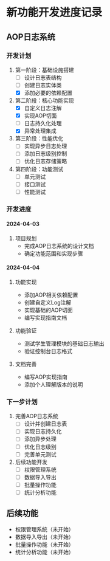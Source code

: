 # 新功能开发进度记录

## AOP日志系统
### 开发计划
1. 第一阶段：基础设施搭建
   - [ ] 设计日志表结构
   - [ ] 创建日志实体类
   - [x] 添加必要的依赖配置

2. 第二阶段：核心功能实现
   - [x] 自定义日志注解
   - [x] 实现AOP切面
   - [ ] 日志持久化处理
   - [x] 异常处理集成

3. 第三阶段：性能优化
   - [ ] 实现异步日志处理
   - [ ] 添加日志级别控制
   - [ ] 优化日志存储策略

4. 第四阶段：功能测试
   - [ ] 单元测试
   - [ ] 接口测试
   - [ ] 性能测试

### 开发进度
#### 2024-04-03
1. 项目规划
   - 完成AOP日志系统的设计文档
   - 确定功能范围和实现步骤

#### 2024-04-04
1. 功能实现
   - 添加AOP相关依赖配置
   - 创建自定义Log注解
   - 实现基础的AOP切面
   - 编写实现指南文档

2. 功能验证
   - 测试学生管理模块的基础日志输出
   - 验证控制台日志格式

3. 文档完善
   - 编写AOP实现指南
   - 添加个人理解版本的说明

### 下一步计划
1. 完善AOP日志系统
   - [ ] 设计并创建日志表
   - [ ] 实现日志持久化
   - [ ] 添加异步处理
   - [ ] 优化日志级别
   - [ ] 完善单元测试

2. 后续功能开发
   - [ ] 权限管理系统
   - [ ] 数据导入导出
   - [ ] 批量操作功能
   - [ ] 统计分析功能

## 后续功能
- 权限管理系统（未开始）
- 数据导入导出（未开始）
- 批量操作功能（未开始）
- 统计分析功能（未开始） 